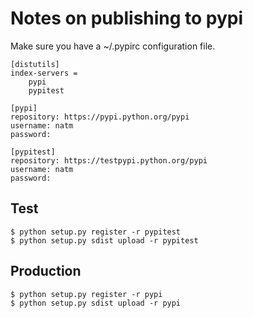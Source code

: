 # Notes on publishing to pypi

Make sure you have a ~/.pypirc configuration file.

```
[distutils]
index-servers =
    pypi
    pypitest

[pypi]
repository: https://pypi.python.org/pypi
username: natm
password:

[pypitest]
repository: https://testpypi.python.org/pypi
username: natm
password:
```

## Test

```
$ python setup.py register -r pypitest
$ python setup.py sdist upload -r pypitest
```

## Production

```
$ python setup.py register -r pypi
$ python setup.py sdist upload -r pypi
```
